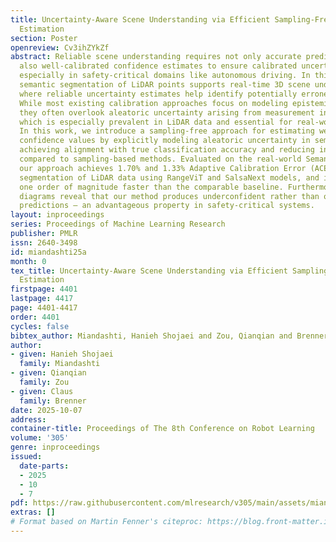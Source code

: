 ```yaml
---
title: Uncertainty-Aware Scene Understanding via Efficient Sampling-Free Confidence
  Estimation
section: Poster
openreview: Cv3ihZYkZf
abstract: Reliable scene understanding requires not only accurate predictions but
  also well-calibrated confidence estimates to ensure calibrated uncertainty estimation,
  especially in safety-critical domains like autonomous driving. In this context,
  semantic segmentation of LiDAR points supports real-time 3D scene understanding,
  where reliable uncertainty estimates help identify potentially erroneous predictions.
  While most existing calibration approaches focus on modeling epistemic uncertainty,
  they often overlook aleatoric uncertainty arising from measurement inaccuracies,
  which is especially prevalent in LiDAR data and essential for real-world deployment.
  In this work, we introduce a sampling-free approach for estimating well-calibrated
  confidence values by explicitly modeling aleatoric uncertainty in semantic segmentation,
  achieving alignment with true classification accuracy and reducing inference time
  compared to sampling-based methods. Evaluated on the real-world SemanticKITTI benchmark,
  our approach achieves 1.70% and 1.33% Adaptive Calibration Error (ACE) in semantic
  segmentation of LiDAR data using RangeViT and SalsaNext models, and is more than
  one order of magnitude faster than the comparable baseline. Furthermore, reliability
  diagrams reveal that our method produces underconfident rather than overconfident
  predictions — an advantageous property in safety-critical systems.
layout: inproceedings
series: Proceedings of Machine Learning Research
publisher: PMLR
issn: 2640-3498
id: miandashti25a
month: 0
tex_title: Uncertainty-Aware Scene Understanding via Efficient Sampling-Free Confidence
  Estimation
firstpage: 4401
lastpage: 4417
page: 4401-4417
order: 4401
cycles: false
bibtex_author: Miandashti, Hanieh Shojaei and Zou, Qianqian and Brenner, Claus
author:
- given: Hanieh Shojaei
  family: Miandashti
- given: Qianqian
  family: Zou
- given: Claus
  family: Brenner
date: 2025-10-07
address:
container-title: Proceedings of The 8th Conference on Robot Learning
volume: '305'
genre: inproceedings
issued:
  date-parts:
  - 2025
  - 10
  - 7
pdf: https://raw.githubusercontent.com/mlresearch/v305/main/assets/miandashti25a/miandashti25a.pdf
extras: []
# Format based on Martin Fenner's citeproc: https://blog.front-matter.io/posts/citeproc-yaml-for-bibliographies/
---
```

